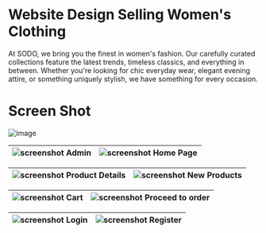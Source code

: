 # Website Design Selling Women's Clothing

At SODO, we bring you the finest in women's fashion. Our carefully curated collections feature the latest trends, timeless classics, and everything in between. Whether you're looking for chic everyday wear, elegant evening attire, or something uniquely stylish, we have something for every occasion.

# Screen Shot

![image](https://github.com/user-attachments/assets/a639b951-d46a-4683-9873-e77dd3d5aae7)

![screenshot](https://github.com/user-attachments/assets/c78eb90d-d66c-457a-a37f-32acf3ccc690) Admin | ![screenshot](https://github.com/user-attachments/assets/f1ea4c17-5209-4d01-95bb-71b3d3391773) Home Page |
|-|-|

![screenshot](https://github.com/user-attachments/assets/b25d1ff7-a294-4182-9c8f-2dd3f24b269f) Product Details | ![screenshot](https://github.com/user-attachments/assets/d4ebee96-538d-4655-9996-b61ebd09d443) New Products |
|-|-|

![screenshot](https://github.com/user-attachments/assets/bb768271-042d-4d2f-91e4-404d93c60f29) Cart | ![screenshot](https://github.com/user-attachments/assets/16bfb408-d344-46f3-a395-8004adac6099) Proceed to order |
|-|-|

![screenshot](https://github.com/user-attachments/assets/a21afa2d-becd-4874-94f1-f1087d2bb0cb)  Login | ![screenshot](https://github.com/user-attachments/assets/5c17cb2d-a7bd-436d-ae82-4445a70c5aef) Register|
|-|-|

